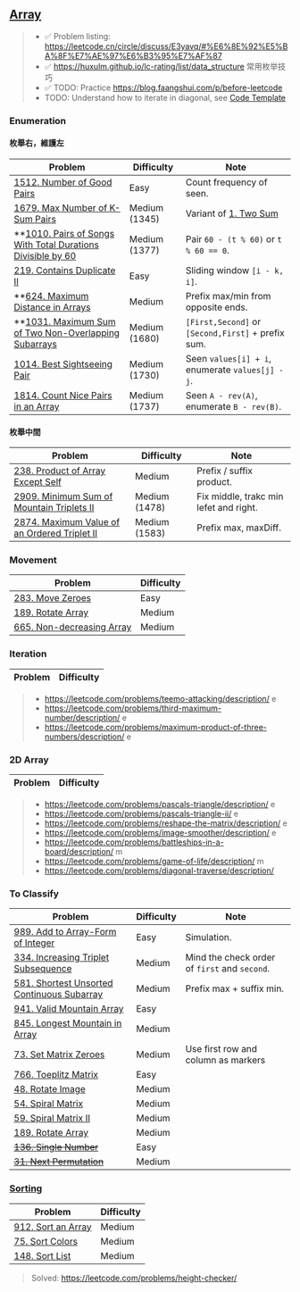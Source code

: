 ## [Array](../topics/array.md)

> - ✅ Problem listing: https://leetcode.cn/circle/discuss/E3yavq/#%E6%8E%92%E5%BA%8F%E7%AE%97%E6%B3%95%E7%AF%87
> - ✅ https://huxulm.github.io/lc-rating/list/data_structure 常用枚举技巧
> - ✅ TODO: Practice https://blog.faangshui.com/p/before-leetcode
> - TODO: Understand how to iterate in diagonal, see [Code Template](../problems/code-template.md#diagonal-traversal)

### Enumeration

#### 枚舉右，維護左

| Problem                                                                                                                              | Difficulty    | Note |
| ------------------------------------------------------------------------------------------------------------------------------------ | ------------- |------|
| [1512. Number of Good Pairs](../leetcode/1512.number-of-good-pairs.md)                                                               | Easy          | Count frequency of seen. |
|[1679. Max Number of K-Sum Pairs](../leetcode/1679.max-number-of-k-sum-pairs.md)|Medium (1345)| Variant of [1. Two Sum](../leetcode/1.two-sum.md) |
|**[1010. Pairs of Songs With Total Durations Divisible by 60](../leetcode/1010.pairs-of-songs-with-total-durations-divisible-by-60.md) | Medium (1377) | Pair `60 - (t % 60)` or `t % 60 == 0`. |
| [219. Contains Duplicate II](../leetcode/219.contains-duplicate-ii.md)                                                               | Easy          | Sliding window `[i - k, i]`. |
|**[624. Maximum Distance in Arrays](../leetcode/624.maximum-distance-in-arrays.md)                                                     | Medium        | Prefix max/min from opposite ends. |
|**[1031. Maximum Sum of Two Non-Overlapping Subarrays](../leetcode/1031.maximum-sum-of-two-non-overlapping-subarrays.md)               | Medium (1680) | `[First,Second]` or `[Second,First]` + prefix sum. |
| [1014. Best Sightseeing Pair](../leetcode/1014.best-sightseeing-pair.md)                                                             | Medium (1730) | Seen `values[i] + i`, enumerate `values[j] - j`. |
| [1814. Count Nice Pairs in an Array](../leetcode/1814.count-nice-pairs-in-an-array.md)                                               | Medium (1737) | Seen `A - rev(A)`, enumerate `B - rev(B)`. |

#### 枚舉中間

| Problem                                                                                                       | Difficulty    | Note |
| ------------------------------------------------------------------------------------------------------------- | ------------- |------|
| [238. Product of Array Except Self](../leetcode/238.product-of-array-except-self.md)                          | Medium        | Prefix / suffix product. |
| [2909. Minimum Sum of Mountain Triplets II](../leetcode/2909.minimum-sum-of-mountain-triplets-ii.md)          | Medium (1478) | Fix middle, trakc min lefet and right. |
| [2874. Maximum Value of an Ordered Triplet II](../leetcode/2874.maximum-value-of-an-ordered-triplet-ii.md)    | Medium (1583) | Prefix max, maxDiff. |

### Movement

| Problem                                                              | Difficulty |
| -------------------------------------------------------------------- | ---------- |
| [283. Move Zeroes](../leetcode/283.move-zeros.md)                    | Easy       |
| [189. Rotate Array](../leetcode/189.rotate-array.md)                 | Medium     |
| [665. Non-decreasing Array](../leetcode/665.non-decreasing-array.md) | Medium     |

### Iteration

| Problem                                                                                                        | Difficulty    |
| -------------------------------------------------------------------------------------------------------------- | ------------- |

> - https://leetcode.com/problems/teemo-attacking/description/ e
> - https://leetcode.com/problems/third-maximum-number/description/ e
> - https://leetcode.com/problems/maximum-product-of-three-numbers/description/ e

### 2D Array

| Problem | Difficulty |
| ------- | ---------- |

> - https://leetcode.com/problems/pascals-triangle/description/ e
> - https://leetcode.com/problems/pascals-triangle-ii/ e
> - https://leetcode.com/problems/reshape-the-matrix/description/ e
> - https://leetcode.com/problems/image-smoother/description/ e
> - https://leetcode.com/problems/battleships-in-a-board/description/ m
> - https://leetcode.com/problems/game-of-life/description/ m
> - https://leetcode.com/problems/diagonal-traverse/description/

### To Classify

| Problem                                                                                                | Difficulty | Note |
| ------------------------------------------------------------------------------------------------------ | ---------- |------|
| [989. Add to Array-Form of Integer](../leetcode/989.add-to-array-form-of-integer.md)                   | Easy       | Simulation. |
| [334. Increasing Triplet Subsequence](../leetcode/334.increasing-triplet-subsequence.md)               | Medium     | Mind the check order of `first` and `second`. |
| [581. Shortest Unsorted Continuous Subarray](../leetcode/581.shortest-unsorted-continuous-subarray.md) | Medium     | Prefix max + suffix min. |
| [941. Valid Mountain Array](../leetcode/941.valid-mountain-array.md)                                   | Easy       |
| [845. Longest Mountain in Array](../leetcode/845.longest-mountain-in-array.md)                         | Medium     |
| [73. Set Matrix Zeroes](../leetcode/73.set-matrix-zeros.md)                                            | Medium     | Use first row and column as markers |
| [766. Toeplitz Matrix](../leetcode/766.toeplitz-matrix.md)                                             | Easy       |
| [48. Rotate Image](../leetcode/48.rotate-image.md)                                                     | Medium     |
| [54. Spiral Matrix](../leetcode/54.spiral-matrix.md)                                                   | Medium     |
| [59. Spiral Matrix II](../leetcode/59.spiral-matrix-ii.md)                                             | Medium     |
| [189. Rotate Array](../leetcode/189.rotate-array.md)                                                   | Medium     |
| ~~[136. Single Number](../leetcode/136.single-number.md)~~                                             | Easy       |
| ~~[31. Next Permutation](../leetcode/31.next-permutation.md)~~                                         | Medium     |

### [Sorting](../topics/sorting.md)

| Problem                                             | Difficulty |
| --------------------------------------------------- | ---------- |
| [912. Sort an Array](../topics/sorting.md)          | Medium     |
| [75. Sort Colors](../leetcode/75.sort-colors.md)    | Medium     |
| [148. Sort List](../leetcode/148.sort-list.md)      | Medium     |

> Solved: https://leetcode.com/problems/height-checker/
